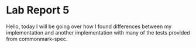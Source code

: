 # Lab Report 5
Hello, today I will be going over how I found differences between my implementation and another implementation with many of the tests provided from commonmark-spec.

